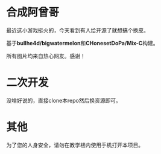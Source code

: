 # 合成阿曾哥

最近这小游戏挺火的，今天看到有人给开源了就想搞个换皮。

基于**bullhe4d/bigwatermelon**和**CHonesetDoPa/Mix-C**构建。

所有图片均来自热心网友。感谢！


# 二次开发

没啥好说的，直接clone本repo然后换资源即可。

# 其他

为了您的人身安全，请勿在教学楼内使用手机打开本项目。


